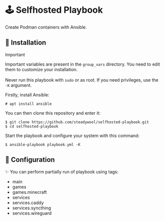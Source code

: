 # 🕹️ Selfhosted Playbook

Create Podman containers with Ansible.

## 🚀 Installation

> [!IMPORTANT]
> Important variables are present in the `group_vars` directory. You need to edit them to customize your installation. </br></br>
> Never run this playbook with `sudo` or as root. If you need privileges, use the `-K` argument.

Firstly, install Ansible:
```
# apt install ansible
```

You can then clone this repository and enter it:
```
$ git clone https://github.com/steadywool/selfhosted-playbook.git
$ cd selfhosted-playbook
```

Start the playbook and configure your system with this command:
```
$ ansible-playbook playbook.yml -K
```

## 🔧 Configuration

✨ You can perform partially run of playbook using tags:
- main
- games
- games.minecraft
- services
- services.caddy
- services.syncthing
- services.wireguard
